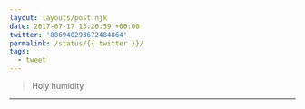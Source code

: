 ```yaml
---
layout: layouts/post.njk
date: 2017-07-17 13:26:59 +00:00
twitter: '886940293672484864'
permalink: /status/{{ twitter }}/
tags: 
  - tweet
---
```


> Holy humidity

---

